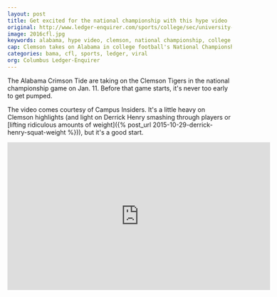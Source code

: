 ```yaml
---
layout: post
title: Get excited for the national championship with this hype video
original: http://www.ledger-enquirer.com/sports/college/sec/university-of-alabama/article53101040.html
image: 2016cfl.jpg
keywords: alabama, hype video, clemson, national championship, college football
cap: Clemson takes on Alabama in college football's National Championship on Jan. 10 in Glendale, Ariz. (Campus Insiders)
categories: bama, cfl, sports, ledger, viral
org: Columbus Ledger-Enquirer
---
```


The Alabama Crimson Tide are taking on the Clemson Tigers in the national championship game on Jan. 11. Before that game starts, it's never too early to get pumped.

<!--break-->

The video comes courtesy of Campus Insiders. It's a little heavy on Clemson highlights (and light on Derrick Henry smashing through players or [lifting ridiculous amounts of weight]({% post_url 2015-10-29-derrick-henry-squat-weight %})), but it's a good start.

<iframe width="590" height="332" src="http://launch.newsinc.com/?type=VideoPlayer/Single&widgetId=1&trackingGroup=69016&siteSection=islandpacket&videoId=30142112" frameborder="no" scrolling="no" noresize marginwidth="0" marginheight="0"></iframe>